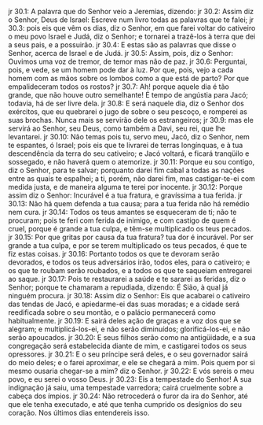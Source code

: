 jr 30.1: A palavra que do Senhor veio a Jeremias, dizendo:
jr 30.2: Assim diz o Senhor, Deus de Israel: Escreve num livro todas as palavras que te falei;
jr 30.3: pois eis que vêm os dias, diz o Senhor, em que farei voltar do cativeiro o meu povo Israel e Judá, diz o Senhor; e tornarei a trazê-los à terra que dei a seus pais, e a possuirão.
jr 30.4: E estas são as palavras que disse o Senhor, acerca de Israel e de Judá.
jr 30.5: Assim, pois, diz o Senhor: Ouvimos uma voz de tremor, de temor mas não de paz.
jr 30.6: Perguntai, pois, e vede, se um homem pode dar à luz. Por que, pois, vejo a cada homem com as mãos sobre os lombos como a que está de parto? Por que empalideceram todos os rostos?
jr 30.7: Ah! porque aquele dia é tão grande, que não houve outro semelhante! É tempo de angústia para Jacó; todavia, há de ser livre dela.
jr 30.8: E será naquele dia, diz o Senhor dos exércitos, que eu quebrarei o jugo de sobre o seu pescoço, e romperei as suas brochas. Nunca mais se servirão dele os estrangeiros;
jr 30.9: mas ele servirá ao Senhor, seu Deus, como também a Davi, seu rei, que lhe levantarei.
jr 30.10: Não temas pois tu, servo meu, Jacó, diz o Senhor, nem te espantes, ó Israel; pois eis que te livrarei de terras longínquas, e à tua descendência da terra do seu cativeiro; e Jacó voltará, e ficará tranqüilo e sossegado, e não haverá quem o atemorize.
jr 30.11: Porque eu sou contigo, diz o Senhor, para te salvar; porquanto darei fim cabal a todas as nações entre as quais te espalhei; a ti, porém, não darei fim, mas castigar-te-ei com medida justa, e de maneira alguma te terei por inocente.
jr 30.12: Porque assim diz o Senhor: Incurável é a tua fratura, e gravíssima a tua ferida.
jr 30.13: Não há quem defenda a tua causa; para a tua ferida não há remédio nem cura.
jr 30.14: Todos os teus amantes se esqueceram de ti; não te procuram; pois te feri com ferida de inimigo, e com castigo de quem é cruel, porque é grande a tua culpa, e têm-se multiplicado os teus pecados.
jr 30.15: Por que gritas por causa da tua fratura? tua dor é incurável. Por ser grande a tua culpa, e por se terem multiplicado os teus pecados, é que te fiz estas coisas.
jr 30.16: Portanto todos os que te devoram serão devorados, e todos os teus adversários irão, todos eles, para o cativeiro; e os que te roubam serão roubados, e a todos os que te saqueiam entregarei ao saque.
jr 30.17: Pois te restaurarei a saúde e te sararei as feridas, diz o Senhor; porque te chamaram a repudiada, dizendo: É Sião, à qual já ninguém procura.
jr 30.18: Assim diz o Senhor: Eis que acabarei o cativeiro das tendas de Jacó, e apiedarme-ei das suas moradas; e a cidade será reedificada sobre o seu montão, e o palácio permanecerá como habitualmente.
jr 30.19: E sairá deles ação de graças e a voz dos que se alegram; e multiplicá-los-ei, e não serão diminuídos; glorificá-los-ei, e não serão apoucados.
jr 30.20: E seus filhos serão como na antigüidade, e a sua congregação será estabelecida diante de mim, e castigarei todos os seus opressores.
jr 30.21: E o seu príncipe será deles, e o seu governador sairá do meio deles; e o farei aproximar, e ele se chegará a mim. Pois quem por si mesmo ousaria chegar-se a mim? diz o Senhor.
jr 30.22: E vós sereis o meu povo, e eu serei o vosso Deus.
jr 30.23: Eis a tempestade do Senhor! A sua indignação já saiu, uma tempestade varredora; cairá cruelmente sobre a cabeça dos ímpios.
jr 30.24: Não retrocederá o furor da ira do Senhor, até que ele tenha executado, e até que tenha cumprido os desígnios do seu coração. Nos últimos dias entendereis isso.
